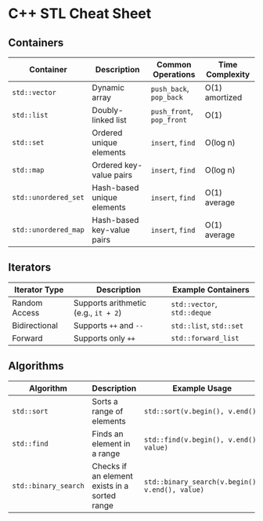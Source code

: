 # C++ STL Cheat Sheet

## Containers
| Container        | Description                          | Common Operations          | Time Complexity |
|------------------|--------------------------------------|---------------------------|-----------------|
| `std::vector`    | Dynamic array                        | `push_back`, `pop_back`   | O(1) amortized  |
| `std::list`      | Doubly-linked list                  | `push_front`, `pop_front` | O(1)            |
| `std::set`       | Ordered unique elements             | `insert`, `find`          | O(log n)        |
| `std::map`       | Ordered key-value pairs             | `insert`, `find`          | O(log n)        |
| `std::unordered_set` | Hash-based unique elements       | `insert`, `find`          | O(1) average    |
| `std::unordered_map` | Hash-based key-value pairs       | `insert`, `find`          | O(1) average    |

## Iterators
| Iterator Type       | Description                          | Example Containers        |
|---------------------|--------------------------------------|---------------------------|
| Random Access       | Supports arithmetic (e.g., `it + 2`) | `std::vector`, `std::deque` |
| Bidirectional       | Supports `++` and `--`               | `std::list`, `std::set`   |
| Forward             | Supports only `++`                   | `std::forward_list`       |

## Algorithms
| Algorithm          | Description                          | Example Usage             |
|--------------------|--------------------------------------|---------------------------|
| `std::sort`        | Sorts a range of elements            | `std::sort(v.begin(), v.end())` |
| `std::find`        | Finds an element in a range          | `std::find(v.begin(), v.end(), value)` |
| `std::binary_search` | Checks if an element exists in a sorted range | `std::binary_search(v.begin(), v.end(), value)` |